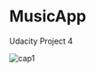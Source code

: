 # MusicApp
Udacity Project 4

![cap1](https://user-images.githubusercontent.com/15280076/43729038-9c4d5422-996c-11e8-9601-30fc686b2bd1.PNG)

